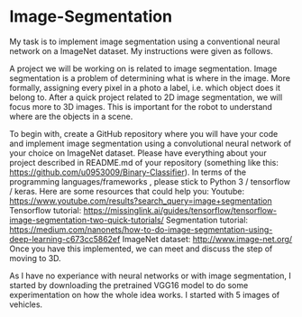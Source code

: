 # Image-Segmentation
My task is to implement image segmentation using a conventional neural network on a ImageNet dataset.
My instructions were given as follows.

A project we will be working on is related to image segmentation. Image segmentation is a problem of determining what is where in the image. More formally, assigning every pixel in a photo a label, i.e. which object does it belong to. After a quick project related to 2D image segmentation, we will focus more to 3D images. This is important for the robot to understand where are the objects in a scene.

To begin with, create a GitHub repository where you will have your code and implement image segmentation using a convolutional neural network of your choice on ImageNet dataset. Please have everything about your project described in README.md of your repository (something like this: https://github.com/u0953009/Binary-Classifier). In terms of the programming languages/frameworks , please stick to Python 3 / tensorflow / keras.
Here are some resources that could help you:
Youtube: https://www.youtube.com/results?search_query=image+segmentation
Tensorflow tutorial: https://missinglink.ai/guides/tensorflow/tensorflow-image-segmentation-two-quick-tutorials/
Segmentation tutorial: https://medium.com/nanonets/how-to-do-image-segmentation-using-deep-learning-c673cc5862ef
ImageNet dataset: http://www.image-net.org/
Once you have this implemented, we can meet and discuss the step of moving to 3D.


As I have no experiance with neural networks or with image segmentation, I started by downloading the pretrained VGG16 model to do some experimentation on how the whole idea works. I started with 5 images of vehicles.
